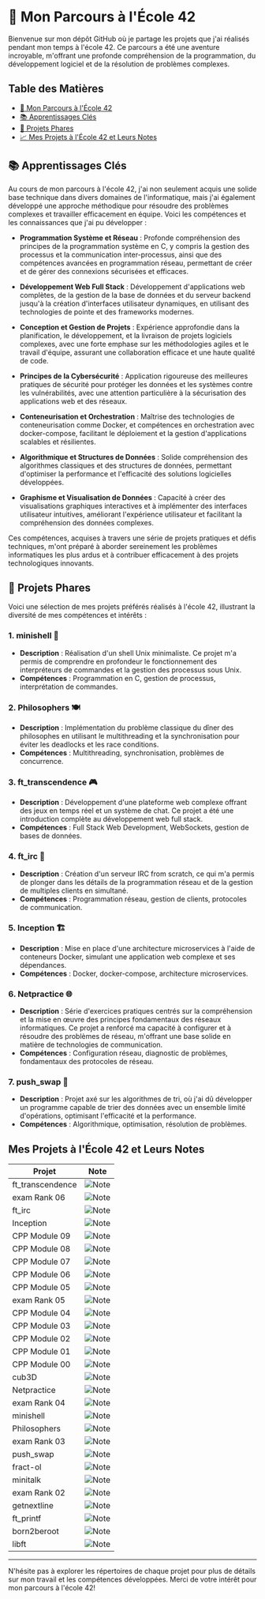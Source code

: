# 🚀 Mon Parcours à l'École 42

Bienvenue sur mon dépôt GitHub où je partage les projets que j'ai réalisés pendant mon temps à l'école 42. Ce parcours a été une aventure incroyable, m'offrant une profonde compréhension de la programmation, du développement logiciel et de la résolution de problèmes complexes.

## Table des Matières
- [🚀 Mon Parcours à l'École 42](#-mon-parcours-à-lécole-42)
- [📚 Apprentissages Clés](#-apprentissages-clés)
- [🌟 Projets Phares](#-projets-phares)
- [📈 Mes Projets à l'École 42 et Leurs Notes](#-mes-projets-à-lécole-42-et-leurs-notes)

## 📚 Apprentissages Clés

Au cours de mon parcours à l'école 42, j'ai non seulement acquis une solide base technique dans divers domaines de l'informatique, mais j'ai également développé une approche méthodique pour résoudre des problèmes complexes et travailler efficacement en équipe. Voici les compétences et les connaissances que j'ai pu développer :

- **Programmation Système et Réseau** : Profonde compréhension des principes de la programmation système en C, y compris la gestion des processus et la communication inter-processus, ainsi que des compétences avancées en programmation réseau, permettant de créer et de gérer des connexions sécurisées et efficaces.

- **Développement Web Full Stack** : Développement d'applications web complètes, de la gestion de la base de données et du serveur backend jusqu'à la création d'interfaces utilisateur dynamiques, en utilisant des technologies de pointe et des frameworks modernes.

- **Conception et Gestion de Projets** : Expérience approfondie dans la planification, le développement, et la livraison de projets logiciels complexes, avec une forte emphase sur les méthodologies agiles et le travail d'équipe, assurant une collaboration efficace et une haute qualité de code.

- **Principes de la Cybersécurité** : Application rigoureuse des meilleures pratiques de sécurité pour protéger les données et les systèmes contre les vulnérabilités, avec une attention particulière à la sécurisation des applications web et des réseaux.

- **Conteneurisation et Orchestration** : Maîtrise des technologies de conteneurisation comme Docker, et compétences en orchestration avec docker-compose, facilitant le déploiement et la gestion d'applications scalables et résilientes.

- **Algorithmique et Structures de Données** : Solide compréhension des algorithmes classiques et des structures de données, permettant d'optimiser la performance et l'efficacité des solutions logicielles développées.

- **Graphisme et Visualisation de Données** : Capacité à créer des visualisations graphiques interactives et à implémenter des interfaces utilisateur intuitives, améliorant l'expérience utilisateur et facilitant la compréhension des données complexes.

Ces compétences, acquises à travers une série de projets pratiques et défis techniques, m'ont préparé à aborder sereinement les problèmes informatiques les plus ardus et à contribuer efficacement à des projets technologiques innovants.

## 🌟 Projets Phares

Voici une sélection de mes projets préférés réalisés à l'école 42, illustrant la diversité de mes compétences et intérêts :

### 1. minishell 🐚
- **Description** : Réalisation d'un shell Unix minimaliste. Ce projet m'a permis de comprendre en profondeur le fonctionnement des interpréteurs de commandes et la gestion des processus sous Unix.
- **Compétences** : Programmation en C, gestion de processus, interprétation de commandes.

### 2. Philosophers 🍽
- **Description** : Implémentation du problème classique du dîner des philosophes en utilisant le multithreading et la synchronisation pour éviter les deadlocks et les race conditions.
- **Compétences** : Multithreading, synchronisation, problèmes de concurrence.

### 3. ft_transcendence 🎮
- **Description** : Développement d'une plateforme web complexe offrant des jeux en temps réel et un système de chat. Ce projet a été une introduction complète au développement web full stack.
- **Compétences** : Full Stack Web Development, WebSockets, gestion de bases de données.

### 4. ft_irc 💬
- **Description** : Création d'un serveur IRC from scratch, ce qui m'a permis de plonger dans les détails de la programmation réseau et de la gestion de multiples clients en simultané.
- **Compétences** : Programmation réseau, gestion de clients, protocoles de communication.

### 5. Inception 🏗
- **Description** : Mise en place d'une architecture microservices à l'aide de conteneurs Docker, simulant une application web complexe et ses dépendances.
- **Compétences** : Docker, docker-compose, architecture microservices.

### 6. Netpractice 🌐
- **Description** : Série d'exercices pratiques centrés sur la compréhension et la mise en œuvre des principes fondamentaux des réseaux informatiques. Ce projet a renforcé ma capacité à configurer et à résoudre des problèmes de réseau, m'offrant une base solide en matière de technologies de communication.
- **Compétences** : Configuration réseau, diagnostic de problèmes, fondamentaux des protocoles de réseau.

### 7. push_swap 🔁
- **Description** : Projet axé sur les algorithmes de tri, où j'ai dû développer un programme capable de trier des données avec un ensemble limité d'opérations, optimisant l'efficacité et la performance.
- **Compétences** : Algorithmique, optimisation, résolution de problèmes.

## Mes Projets à l'École 42 et Leurs Notes

| Projet            | Note                               |
|-------------------|------------------------------------|
| ft_transcendence  | ![Note](https://badge42.coday.fr/api/v2/clt8suien1465601p4g6r4lu8o/project/3446651)              |
| exam Rank 06      | ![Note](https://badge42.coday.fr/api/v2/clt8suien1465601p4g6r4lu8o/project/3503649)              |
| ft_irc            | ![Note](https://badge42.coday.fr/api/v2/clt8suien1465601p4g6r4lu8o/project/3391008)              |
| Inception         | ![Note](https://badge42.coday.fr/api/v2/clt8suien1465601p4g6r4lu8o/project/3327033)              |
| CPP Module 09     | ![Note](https://badge42.coday.fr/api/v2/clt8suien1465601p4g6r4lu8o/project/3371495)              |
| CPP Module 08     | ![Note](https://badge42.coday.fr/api/v2/clt8suien1465601p4g6r4lu8o/project/3371408)              |
| CPP Module 07     | ![Note](https://badge42.coday.fr/api/v2/clt8suien1465601p4g6r4lu8o/project/3344538)              |
| CPP Module 06     | ![Note](https://badge42.coday.fr/api/v2/clt8suien1465601p4g6r4lu8o/project/3341855)              |
| CPP Module 05     | ![Note](https://badge42.coday.fr/api/v2/clt8suien1465601p4g6r4lu8o/project/3327029)              |
| exam Rank 05      | ![Note](https://badge42.coday.fr/api/v2/clt8suien1465601p4g6r4lu8o/project/3501636)              |
| CPP Module 04     | ![Note](https://badge42.coday.fr/api/v2/clt8suien1465601p4g6r4lu8o/project/3317376)              |
| CPP Module 03     | ![Note](https://badge42.coday.fr/api/v2/clt8suien1465601p4g6r4lu8o/project/3237091)              |
| CPP Module 02     | ![Note](https://badge42.coday.fr/api/v2/clt8suien1465601p4g6r4lu8o/project/3234151)              |
| CPP Module 01     | ![Note](https://badge42.coday.fr/api/v2/clt8suien1465601p4g6r4lu8o/project/3211375)              |
| CPP Module 00     | ![Note](https://badge42.coday.fr/api/v2/clt8suien1465601p4g6r4lu8o/project/3116102)              |
| cub3D             | ![Note](https://badge42.coday.fr/api/v2/clt8suien1465601p4g6r4lu8o/project/3116097)              |
| Netpractice       | ![Note](https://badge42.coday.fr/api/v2/clt8suien1465601p4g6r4lu8o/project/3116098)              |
| exam Rank 04      | ![Note](https://badge42.coday.fr/api/v2/clt8suien1465601p4g6r4lu8o/project/3498002)              |
| minishell         | ![Note](https://badge42.coday.fr/api/v2/clt8suien1465601p4g6r4lu8o/project/2939864)              |
| Philosophers      | ![Note](https://badge42.coday.fr/api/v2/clt8suien1465601p4g6r4lu8o/project/2939866)              |
| exam Rank 03      | ![Note](https://badge42.coday.fr/api/v2/clt8suien1465601p4g6r4lu8o/project/2944317)              |
| push_swap         | ![Note](https://badge42.coday.fr/api/v2/clt8suien1465601p4g6r4lu8o/project/2895434)              |
| fract-ol          | ![Note](https://badge42.coday.fr/api/v2/clt8suien1465601p4g6r4lu8o/project/2916953)              |
| minitalk          | ![Note](https://badge42.coday.fr/api/v2/clt8suien1465601p4g6r4lu8o/project/2895432)              |
| exam Rank 02      | ![Note](https://badge42.coday.fr/api/v2/clt8suien1465601p4g6r4lu8o/project/2895430)              |
| getnextline       | ![Note](https://badge42.coday.fr/api/v2/clt8suien1465601p4g6r4lu8o/project/2879555)              |
| ft_printf         | ![Note](https://badge42.coday.fr/api/v2/clt8suien1465601p4g6r4lu8o/project/2878963)              |
| born2beroot       | ![Note](https://badge42.coday.fr/api/v2/clt8suien1465601p4g6r4lu8o/project/2884262)              |
| libft             | ![Note](https://badge42.coday.fr/api/v2/clt8suien1465601p4g6r4lu8o/project/2869409)              |

---

N'hésite pas à explorer les répertoires de chaque projet pour plus de détails sur mon travail et les compétences développées. Merci de votre intérêt pour mon parcours à l'école 42!

